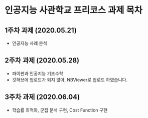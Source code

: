 # 인공지능 사관학교 프리코스 과제 목차

## 1주차 과제 (2020.05.21)
* 인공지능 사례 분석

## 2주차 과제 (2020.05.28)
* 파이썬과 인공지능 기초수학
* 깃허브에 업로드가 되지 않아, NBViewer로 업로드 하였습니다. 

## 3주차 과제 (2020.06.04)
* 학습률 최적화, 군집 분석 구현, Cost Function 구현

